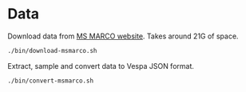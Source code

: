 
# Data

Download data from [MS MARCO website](http://msmarco.org). Takes around 21G of space.

```bash
./bin/download-msmarco.sh
```

Extract, sample and convert data to Vespa JSON format.

```bash
./bin/convert-msmarco.sh
```
